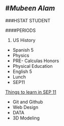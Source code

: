 #_Mubeen Alam_
---
###HSTAT STUDENT


####PERIODS
1. US History
* Spanish 5
* Physics
* PRE- Calculas Honors
* Physical Education
* English 5
* Lunch
* SEP11

[Things to learn in SEP 11](https://sites.google.com/a/hstat.org/11sep1516/)

* Git and Github
* Web Design
* DATA
* 3D Modeling